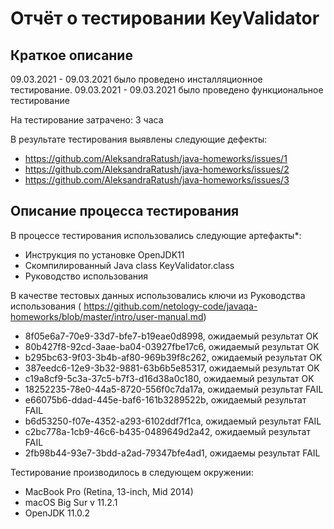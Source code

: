 # Отчёт о тестировании KeyValidator

## Краткое описание

09.03.2021 - 09.03.2021 было проведено инсталляционное тестирование.
09.03.2021 - 09.03.2021 было проведено функциональное тестирование

На тестирование затрачено: 3 часа

В результате тестирования выявлены следующие дефекты:
* https://github.com/AleksandraRatush/java-homeworks/issues/1
* https://github.com/AleksandraRatush/java-homeworks/issues/2
* https://github.com/AleksandraRatush/java-homeworks/issues/3

## Описание процесса тестирования

В процессе тестирования использовались следующие артефакты*:
* Инструкция по установке OpenJDK11
* Cкомпилированный Java class KeyValidator.class
* Руководство использования


В качестве тестовых данных использовались ключи из Руководства использования ( https://github.com/netology-code/javaqa-homeworks/blob/master/intro/user-manual.md) 

* 8f05e6a7-70e9-33d7-bfe7-b19eae0d8998, ожидаемый результат OK
* 80b427f8-92cd-3aae-ba04-03927fbe17c6, ожидаемый результат OK
* b295bc63-9f03-3b4b-af80-969b39f8c262, ожидаемый результат OK
* 387eedc6-12e9-3b32-9881-63b6b5e85317, ожидаемый результат OK
* c19a8cf9-5c3a-37c5-b7f3-d16d38a0c180, ожидаемый результат OK
* 18252235-78e0-44a5-8720-556f0c7da17a, ожидаемый результат FAIL
* e66075b6-ddad-445e-baf6-161b3289522b, ожидаемый результат FAIL
* b6d53250-f07e-4352-a293-6102ddf7f1ca, ожидаемый результат FAIL
* c2bc778a-1cb9-46c6-b435-0489649d2a42, ожидаемый результат FAIL
* 2fb98b44-93e7-3bdd-a2ad-79347bfe4ad1, ожидаемы результат FAIL


Тестирование производилось в следующем окружении:

- MacBook Pro (Retina, 13-inch, Mid 2014)
- macOS Big Sur v 11.2.1
- OpenJDK 11.0.2

